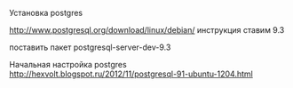 Установка postgres

http://www.postgresql.org/download/linux/debian/ инструкция
ставим 9.3

поставить пакет postgresql-server-dev-9.3

Начальная настройка postgres
http://hexvolt.blogspot.ru/2012/11/postgresql-91-ubuntu-1204.html
